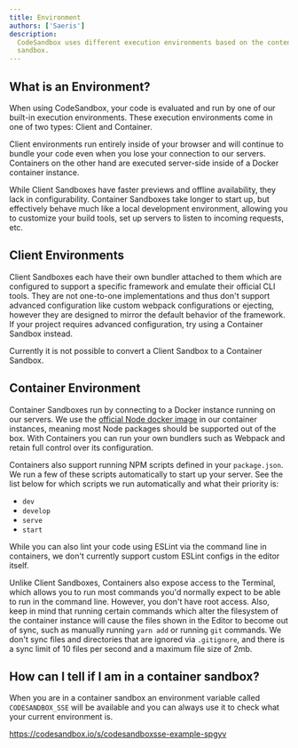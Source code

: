 ```yaml
---
title: Environment
authors: ['Saeris']
description:
  CodeSandbox uses different execution environments based on the contents of a
  sandbox.
---
```


## What is an Environment?

When using CodeSandbox, your code is evaluated and run by one of our built-in
execution environments. These execution environments come in one of two types:
Client and Container.

Client environments run entirely inside of your browser and will continue to
bundle your code even when you lose your connection to our servers. Containers
on the other hand are executed server-side inside of a Docker container
instance.

While Client Sandboxes have faster previews and offline availability, they lack
in configurability. Container Sandboxes take longer to start up, but effectively
behave much like a local development environment, allowing you to customize your
build tools, set up servers to listen to incoming requests, etc.

## Client Environments

Client Sandboxes each have their own bundler attached to them which are
configured to support a specific framework and emulate their official CLI tools.
They are not one-to-one implementations and thus don't support advanced
configuration like custom webpack configurations or ejecting, however they are
designed to mirror the default behavior of the framework. If your project
requires advanced configuration, try using a Container Sandbox instead.

Currently it is not possible to convert a Client Sandbox to a Container Sandbox.

## Container Environment

Container Sandboxes run by connecting to a Docker instance running on our
servers. We use the [official Node docker image](https://hub.docker.com/_/node)
in our container instances, meaning most Node packages should be supported out
of the box. With Containers you can run your own bundlers such as Webpack and
retain full control over its configuration.

Containers also support running NPM scripts defined in your `package.json`. We
run a few of these scripts automatically to start up your server. See the list
below for which scripts we run automatically and what their priority is:

- `dev`
- `develop`
- `serve`
- `start`

While you can also lint your code using ESLint via the command line in
containers, we don't currently support custom ESLint configs in the editor
itself.

Unlike Client Sandboxes, Containers also expose access to the Terminal, which
allows you to run most commands you'd normally expect to be able to run in the
command line. However, you don't have root access. Also, keep in mind that
running certain commands which alter the filesystem of the container instance
will cause the files shown in the Editor to become out of sync, such as manually
running `yarn add` or running `git` commands. We don't sync files and
directories that are ignored via `.gitignore`, and there is a sync limit of 10
files per second and a maximum file size of 2mb.

## How can I tell if I am in a container sandbox?

When you are in a container sandbox an environment variable called
`CODESANDBOX_SSE` will be available and you can always use it to check what your
current environment is.

https://codesandbox.io/s/codesandboxsse-example-spgyv
